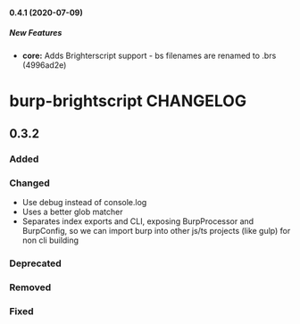#### 0.4.1 (2020-07-09)

##### New Features

* **core:**  Adds Brighterscript support - bs filenames are renamed to .brs (4996ad2e)

# burp-brightscript CHANGELOG

## 0.3.2

### Added

### Changed

 - Use debug instead of console.log
 - Uses a better glob matcher
 - Separates index exports and CLI, exposing BurpProcessor and BurpConfig, so we can import burp into other js/ts projects (like gulp) for non cli building

### Deprecated

### Removed

### Fixed

